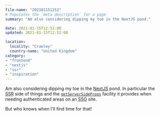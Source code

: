 ```yaml
---
file-name: "202101151252"
# Populates the `meta description` for a page
summary: "Am also considering dipping my toe in the NextJS pond."

date: 2021-01-15T12:52:00
updated: 2021-01-15T12:52:00

location:
  locality: "Crawley"
  country-name: "United Kingdom"
category:
- "frontend"
- "nextjs"
- "ssr"
- "inspiration"
---
```


Am also considering dipping my toe in the [NextJS](https://nextjs.org/) pond. In particular the <abbr title="Server-Side Rendering">SSR</abbr> side of things and the <a href="https://nextjs.org/docs/basic-features/data-fetching#getserversideprops-server-side-rendering"><code>getServerSideProps</code></a> facility it provides when needing authenticated areas on an <abbr title="Static Site Generator">SSG</abbr> site.

But who knows when I'll find time for that!
